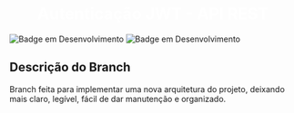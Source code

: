 <h1 align="center"> <b style="color:white"> Autenticação JWT - API REST</b> </h1>

![Badge em Desenvolvimento](https://img.shields.io/badge/license-napolifabrizio-green)
![Badge em Desenvolvimento](https://img.shields.io/badge/status-desenvolvimento-yellow)

<section>
<h2><b>Descrição do Branch</b></h2>

Branch feita para implementar uma nova arquitetura do projeto, deixando mais claro, legível, fácil de dar manutenção e organizado.



